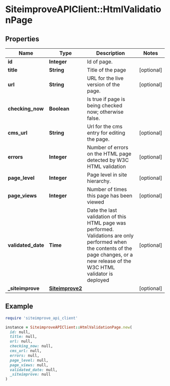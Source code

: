 # SiteimproveAPIClient::HtmlValidationPage

## Properties

| Name | Type | Description | Notes |
| ---- | ---- | ----------- | ----- |
| **id** | **Integer** | Id of page. |  |
| **title** | **String** | Title of the page | [optional] |
| **url** | **String** | URL for the live version of the page. | [optional] |
| **checking_now** | **Boolean** | Is true if page is being checked now; otherwise false. |  |
| **cms_url** | **String** | Url for the cms entry for editing the page. | [optional] |
| **errors** | **Integer** | Number of errors on the HTML page detected by W3C HTML validation | [optional] |
| **page_level** | **Integer** | Page level in site hierarchy. | [optional] |
| **page_views** | **Integer** | Number of times this page has been viewed | [optional] |
| **validated_date** | **Time** | Date the last validation of this HTML page was performed. Validations are only performed when the contents of the page changes, or a new release of the W3C HTML validator is deployed | [optional] |
| **_siteimprove** | [**Siteimprove2**](Siteimprove2.md) |  | [optional] |

## Example

```ruby
require 'siteimprove_api_client'

instance = SiteimproveAPIClient::HtmlValidationPage.new(
  id: null,
  title: null,
  url: null,
  checking_now: null,
  cms_url: null,
  errors: null,
  page_level: null,
  page_views: null,
  validated_date: null,
  _siteimprove: null
)
```

